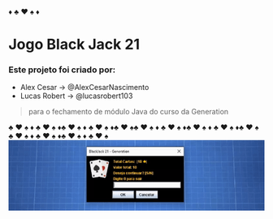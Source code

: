:diamonds: :clubs: :hearts: :spades: :diamonds:
# Jogo Black Jack 21

### Este projeto foi criado por:
* Alex Cesar      → @AlexCesarNascimento
* Lucas Robert    → @lucasrobert103

> para o fechamento de módulo Java do curso da Generation


:clubs: :hearts: :spades: :diamonds: :clubs: :hearts: :spades: :diamonds::clubs: :hearts: :spades: :diamonds: :clubs: :hearts: :spades: :diamonds::clubs: :hearts: :spades::clubs: :hearts: :spades: :diamonds: :clubs: :hearts: :spades: :diamonds::clubs: :hearts: :spades: :diamonds: :clubs: :hearts: :spades: :diamonds::clubs: :hearts: :spades: :clubs: :hearts: :spades: :diamonds: :clubs: :hearts: :spades: :diamonds::clubs: :hearts: :spades: :diamonds: :clubs: :hearts: :spades: 
![Alt text](BlackJack.gif)

